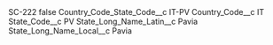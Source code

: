 <?xml version="1.0" encoding="UTF-8"?>
<CustomMetadata xmlns="http://soap.sforce.com/2006/04/metadata" xmlns:xsi="http://www.w3.org/2001/XMLSchema-instance" xmlns:xsd="http://www.w3.org/2001/XMLSchema">
    <label>SC-222</label>
    <protected>false</protected>
    <values>
        <field>Country_Code_State_Code__c</field>
        <value xsi:type="xsd:string">IT-PV</value>
    </values>
    <values>
        <field>Country_Code__c</field>
        <value xsi:type="xsd:string">IT</value>
    </values>
    <values>
        <field>State_Code__c</field>
        <value xsi:type="xsd:string">PV</value>
    </values>
    <values>
        <field>State_Long_Name_Latin__c</field>
        <value xsi:type="xsd:string">Pavia</value>
    </values>
    <values>
        <field>State_Long_Name_Local__c</field>
        <value xsi:type="xsd:string">Pavia</value>
    </values>
</CustomMetadata>
